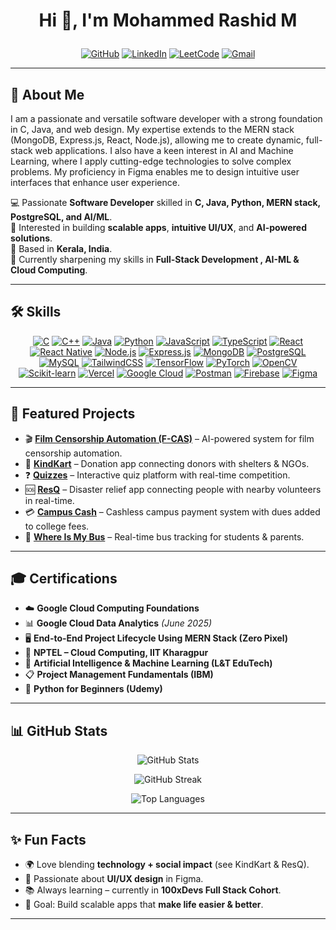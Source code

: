 # <p align="center">Hi 👋, I'm Mohammed Rashid M</p>

<p align="center">
  <a href="https://github.com/Rashisha14"><img src="https://img.shields.io/badge/GitHub-100000?style=for-the-badge&logo=github&logoColor=white" alt="GitHub"></a>
  <a href="https://www.linkedin.com/in/mohammed-rashidm/"><img src="https://img.shields.io/badge/LinkedIn-0077B5?style=for-the-badge&logo=linkedin&logoColor=white" alt="LinkedIn"></a>
<a href="https://leetcode.com/u/Rashi_sha/"><img src="https://img.shields.io/badge/LeetCode-FFA116?style=for-the-badge&logo=leetcode&logoColor=white" alt="LeetCode"></a>
  <a href="mailto:rashid.mhd2004@gmail.com"><img src="https://img.shields.io/badge/Gmail-D14836?style=for-the-badge&logo=gmail&logoColor=white" alt="Gmail"></a>
</p>

---

## 🚀 About Me  

I am a passionate and versatile software developer with a strong foundation in C, Java, and web design. My expertise
extends to the MERN stack (MongoDB, Express.js, React, Node.js), allowing me to create dynamic, full-stack web
applications. I also have a keen interest in AI and Machine Learning, where I apply cutting-edge technologies to solve
complex problems. My proficiency in Figma enables me to design intuitive user interfaces that enhance user
experience.



💻 Passionate **Software Developer** skilled in **C, Java, Python, MERN stack, PostgreSQL, and AI/ML**.  
🎯 Interested in building **scalable apps**, **intuitive UI/UX**, and **AI-powered solutions**.  
📍 Based in **Kerala, India**.  
🌱 Currently sharpening my skills in **Full-Stack Development , AI-ML & Cloud Computing**.  

---

## 🛠️ Skills  

<p align="center">
  <a href="#"><img src="https://img.shields.io/badge/C-00599C?style=for-the-badge&logo=c&logoColor=white" alt="C"></a>
  <a href="#"><img src="https://img.shields.io/badge/C++-00599C?style=for-the-badge&logo=cplusplus&logoColor=white" alt="C++"></a>
  <a href="#"><img src="https://img.shields.io/badge/Java-ED8B00?style=for-the-badge&logo=openjdk&logoColor=white" alt="Java"></a>
  <a href="#"><img src="https://img.shields.io/badge/Python-3776AB?style=for-the-badge&logo=python&logoColor=white" alt="Python"></a>
  <a href="#"><img src="https://img.shields.io/badge/JavaScript-F7DF1E?style=for-the-badge&logo=javascript&logoColor=black" alt="JavaScript"></a>
  <a href="#"><img src="https://img.shields.io/badge/TypeScript-3178C6?style=for-the-badge&logo=typescript&logoColor=white" alt="TypeScript"></a>
  <a href="#"><img src="https://img.shields.io/badge/React-61DAFB?style=for-the-badge&logo=react&logoColor=black" alt="React"></a>
  <a href="#"><img src="https://img.shields.io/badge/React_Native-61DAFB?style=for-the-badge&logo=react&logoColor=black" alt="React Native"></a>
  <a href="#"><img src="https://img.shields.io/badge/Node.js-339933?style=for-the-badge&logo=node.js&logoColor=white" alt="Node.js"></a>
  <a href="#"><img src="https://img.shields.io/badge/Express.js-000000?style=for-the-badge&logo=express&logoColor=white" alt="Express.js"></a>
  <a href="#"><img src="https://img.shields.io/badge/MongoDB-47A248?style=for-the-badge&logo=mongodb&logoColor=white" alt="MongoDB"></a>
  <a href="#"><img src="https://img.shields.io/badge/PostgreSQL-316192?style=for-the-badge&logo=postgresql&logoColor=white" alt="PostgreSQL"></a>
  <a href="#"><img src="https://img.shields.io/badge/MySQL-4479A1?style=for-the-badge&logo=mysql&logoColor=white" alt="MySQL"></a>
  <a href="#"><img src="https://img.shields.io/badge/Tailwind_CSS-06B6D4?style=for-the-badge&logo=tailwindcss&logoColor=white" alt="TailwindCSS"></a>
  <a href="#"><img src="https://img.shields.io/badge/TensorFlow-FF6F00?style=for-the-badge&logo=tensorflow&logoColor=white" alt="TensorFlow"></a>
  <a href="#"><img src="https://img.shields.io/badge/PyTorch-EE4C2C?style=for-the-badge&logo=pytorch&logoColor=white" alt="PyTorch"></a>
  <a href="#"><img src="https://img.shields.io/badge/OpenCV-27338e?style=for-the-badge&logo=opencv&logoColor=white" alt="OpenCV"></a>
  <a href="#"><img src="https://img.shields.io/badge/Scikit--learn-F7931E?style=for-the-badge&logo=scikitlearn&logoColor=white" alt="Scikit-learn"></a>
  <a href="#"><img src="https://img.shields.io/badge/Vercel-000000?style=for-the-badge&logo=vercel&logoColor=white" alt="Vercel"></a>
  <a href="#"><img src="https://img.shields.io/badge/Google_Cloud-4285F4?style=for-the-badge&logo=googlecloud&logoColor=white" alt="Google Cloud"></a>
  <a href="#"><img src="https://img.shields.io/badge/Postman-FF6C37?style=for-the-badge&logo=postman&logoColor=white" alt="Postman"></a>
  <a href="#"><img src="https://img.shields.io/badge/Firebase-FFCA28?style=for-the-badge&logo=firebase&logoColor=black" alt="Firebase"></a>
  <a href="#"><img src="https://img.shields.io/badge/Figma-F24E1E?style=for-the-badge&logo=figma&logoColor=white" alt="Figma"></a>

</p>

---

## 📌 Featured Projects  

- 🎬 **[Film Censorship Automation (F-CAS)](https://github.com/Rashisha14/F-CAS)** – AI-powered system for film censorship automation.  
- 🎁 **[KindKart](https://github.com/Rashisha14/KindKart)** – Donation app connecting donors with shelters & NGOs.  
- ❓ **[Quizzes](https://github.com/Rashisha14/Quizzes)** – Interactive quiz platform with real-time competition.  
- 🆘 **[ResQ](https://github.com/aims0426/ResQConnect)** – Disaster relief app connecting people with nearby volunteers in real-time.  
- 💳 **[Campus Cash](https://github.com/AgZ47/CampusCash)** – Cashless campus payment system with dues added to college fees.  
- 🚌 **[Where Is My Bus](https://github.com/JomalSanish/WhereIsMyBus)** – Real-time bus tracking for students & parents.  


---

## 🎓 Certifications  

- ☁️ **Google Cloud Computing Foundations**  
- 📊 **Google Cloud Data Analytics** *(June 2025)*  
- 🖥️ **End-to-End Project Lifecycle Using MERN Stack (Zero Pixel)**  
- 📂 **NPTEL – Cloud Computing, IIT Kharagpur**  
- 📘 **Artificial Intelligence & Machine Learning (L&T EduTech)**  
- 📋 **Project Management Fundamentals (IBM)**  
- 🐍 **Python for Beginners (Udemy)**  

---

## 📊 GitHub Stats  

<p align="center">
  <img src="https://github-readme-stats.vercel.app/api?username=Rashisha14&show_icons=true&theme=tokyonight" alt="GitHub Stats" />
</p>
<p align="center">
  <img src="https://streak-stats.demolab.com?user=Rashisha14&theme=tokyonight&hide_border=true" alt="GitHub Streak" />
</p>
<p align="center">
  <img src="https://github-readme-stats.vercel.app/api/top-langs/?username=Rashisha14&layout=compact&theme=tokyonight" alt="Top Languages" />
</p>


---

## ✨ Fun Facts  

- 🌍 Love blending **technology + social impact** (see KindKart & ResQ).  
- 🎨 Passionate about **UI/UX design** in Figma.  
- 📚 Always learning – currently in **100xDevs Full Stack Cohort**.  
- 🚀 Goal: Build scalable apps that **make life easier & better**.  

---

